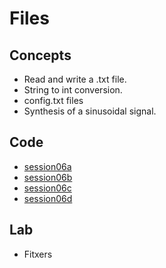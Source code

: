 <h1>Files</h1>
<h2>Concepts</h2>
<ul>
<li>Read and write a .txt file.
<li>String to int conversion.
<li>config.txt files
<li>Synthesis of a sinusoidal signal.
</ul>
<h2>Code</h2>
<ul>
<li> <a href="https://github.com/enricguaus/programacio/tree/master/session06/session06a">session06a</a>
<li> <a href="https://github.com/enricguaus/programacio/tree/master/session06/session06b">session06b</a>
<li> <a href="https://github.com/enricguaus/programacio/tree/master/session06/session06c">session06c</a>
<li> <a href="https://github.com/enricguaus/programacio/tree/master/session06/session06d">session06d</a>
</ul>
<h2>Lab</h2>
<ul>
<li>Fitxers
</ul>
